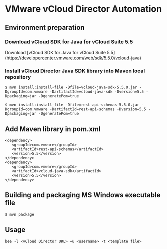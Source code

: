 VMware vCloud Director Automation
=================================

## Environment preparation

### Download vCloud SDK for Java for vCloud Suite 5.5

Download [vCloud SDK for Java for vCloud Suite 5.5] (https://developercenter.vmware.com/web/sdk/5.5.0/vcloud-java)

### Install vCloud Director Java SDK library into Maven local repository


```
$ mvn install:install-file -Dfile=vcloud-java-sdk-5.5.0.jar -DgroupId=com.vmware -DartifactId=vcloud-java-sdk -Dversion=5.5 -Dpackaging=jar -DgeneratePom=true
```
```
$ mvn install:install-file -Dfile=rest-api-schemas-5.5.0.jar -DgroupId=com.vmware -DartifactId=rest-api-schemas -Dversion=5.5 -Dpackaging=jar -DgeneratePom=true
```

## Add Maven library in pom.xml

```
<dependency>
   <groupId>com.vmware</groupId>
   <artifactId>rest-api-schemas</artifactId>
   <version>5.5</version>
</dependency>
<dependency>
   <groupId>com.vmware</groupId>
   <artifactId>vcloud-java-sdk</artifactId>
   <version>5.5</version>
</dependency>
```

## Building and packaging MS Windows executable file
```
$ mvn package
```

## Usage

```
bee -l <vCloud Director URL> –u <username> -t <template file>
```